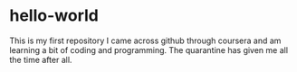 # hello-world
This is my first repository
I came across github through coursera and am learning a bit of coding and programming. The quarantine has given me all the time after all. 
